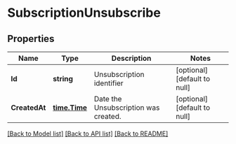 # SubscriptionUnsubscribe

## Properties
Name | Type | Description | Notes
------------ | ------------- | ------------- | -------------
**Id** | **string** | Unsubscription identifier | [optional] [default to null]
**CreatedAt** | [**time.Time**](time.Time.md) | Date the Unsubscription was created. | [optional] [default to null]

[[Back to Model list]](../README.md#documentation-for-models) [[Back to API list]](../README.md#documentation-for-api-endpoints) [[Back to README]](../README.md)


